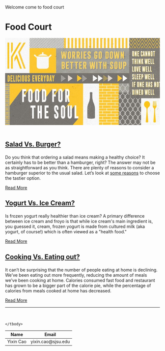

<title>Super Delicious</title>

<body>
     <p> Welcome come to food court </p>
                             
<h1> Food Court</h1>
<img src="foodcourt.jpg" alt="Food Court Image">
<br>
<br>
     <h2><p><a href="project1.html">Salad Vs. Burger?</a> </p></h2>

<p>
Do you think that ordering a salad means making a healthy choice? It certainly has to be better than a hamburger, right? The answer may not be as straightforward as you think. There are plenty of reasons to consider a hamburger superior to the usual salad. Let’s look at <a href="project1.html"<strong>some reasons</strong></a> to choose the tastier option.
</p>
<a href="project1.html">Read More</a>

<br>
     <h2><p><a href="project2.html">Yogurt Vs. Ice Cream?</a> </p></h2>
<p>
Is frozen yogurt really healthier than ice cream? A primary difference between ice cream and froyo is that while ice cream's main ingredient is, you guessed it, cream, frozen yogurt is made from cultured milk (aka yogurt, of course!) which is often viewed as a "health food."
</P>
<a href="project2.html">Read More</a>
<br>
     <h2><p><a href="project3.html">Cooking Vs. Eating out?</a> </p></h2>
<p>
It can’t be surprising that the number of people eating at home is declining. We’ve been eating out more frequently, reducing the amount of meals we’ve been cooking at home. Calories consumed fast food and restaurant has grown to be a bigger part of the calorie pie, while the percentage of calories from meals cooked at home has decreased.
</P>
<a href="project3.html">Read More</a>

<br>
<hr>
<br>

<table>
    <thead>
         <tr>
              <th>Name</th>
              <th>Email</th>
         </tr>
    </thead>
    <tbody>
         <tr>
             	<td>Yixin Cao</td>
    		<td>yixin.cao@sjsu.edu</td>
         </tr>
  
    </tbody>
</table>



</body>


